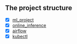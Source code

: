 ## The project structure
- [X] [ml_project](https://github.com/made-ml-in-prod-2022/rinat/tree/main/ml_project)
- [X] [online_inference](https://github.com/made-ml-in-prod-2022/rinat/tree/main/online_inference)
- [X] [airflow](https://github.com/made-ml-in-prod-2022/rinat/tree/main/airflow)
- [x] [kubectl](https://github.com/made-ml-in-prod-2022/rinat/tree/main/kubernetes)
